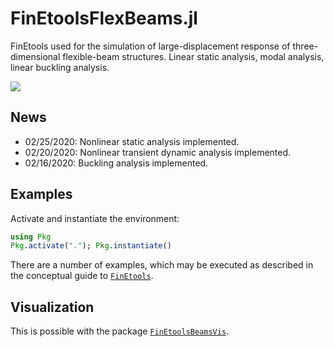 # FinEtoolsFlexBeams.jl

FinEtools used for the simulation of large-displacement response of three-dimensional flexible-beam structures. Linear static analysis, modal analysis, linear buckling analysis.

![](http://hogwarts.ucsd.edu/~pkrysl/site.images/circle-twist-anim.gif)

## News

- 02/25/2020: Nonlinear static analysis implemented.
- 02/20/2020: Nonlinear transient dynamic analysis implemented.
- 02/16/2020: Buckling analysis implemented.

## Examples

Activate and instantiate the environment:

```julia
using Pkg
Pkg.activate("."); Pkg.instantiate()
```

There are a number of examples, which may be executed as described in the conceptual guide to [`FinEtools`](https://github.com/PetrKryslUCSD/FinEtools.jl).

## Visualization

This is possible with the package [`FinEtoolsBeamsVis`](https://github.com/PetrKryslUCSD/FinEtoolsBeamsVis.jl).
